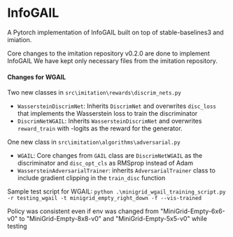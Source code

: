 # InfoGAIL

A Pytorch implementation of InfoGAIL built on top of stable-baselines3 and imiation. 

Core changes to the imitation repository v0.2.0 are done to implement InfoGAIL 
We have kept only necessary files from the imitation repository. 





#### Changes for WGAIL 
Two new classes in ``src\imitation\rewards\discrim_nets.py``
* ``WassersteinDiscrimNet``: Inherits ``DiscrimNet`` and overwrites ``disc_loss`` that implements the Wasserstein loss to train the discriminator
* ``DiscrimNetWGAIL``: Inherits ``WassersteinDiscrimNet`` and overwrites ``reward_train`` with -logits as the reward for the generator. 

One new class in ``src\imitation\algorithms\adversarial.py``
* ``WGAIL``: Core changes from ``GAIL`` class are ``DiscrimNetWGAIL`` as the discriminator and ``disc_opt_cls`` as RMSprop instead of Adam
* ``WassersteinAdversarialTrainer``: inherits ``AdversarialTrainer`` class to include gradient clipping in the ``train_disc`` function

Sample test script for WGAIL: ``python .\minigrid_wgail_training_script.py -r testing_wgail -t minigrid_empty_right_down -f --vis-trained ``

Policy was consistent even if env was changed from "MiniGrid-Empty-6x6-v0" to "MiniGrid-Empty-8x8-v0" and "MiniGrid-Empty-5x5-v0" while testing